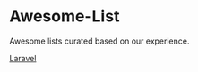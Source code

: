 # Awesome-List

<p>Awesome lists curated based on our experience.</p>

 [Laravel](web/laravel.md)
	<!-- <ul>
		Web
		<li>Laravel</li>
	</ul> -->
	<!-- <li>Laravel</li> -->
